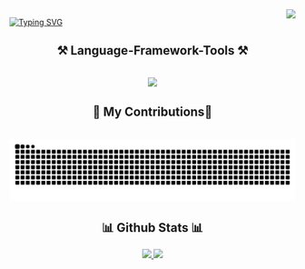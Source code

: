 <img align="right" src="https://visitor-badge.laobi.icu/badge?page_id=marselhr.marselhr" />

[![Typing SVG](https://readme-typing-svg.demolab.com/?font=Righteous&size=35&center=true&vCenter=true&width=500&height=70&duration=5000&lines=Greeting!👋+I'm+Marsel+)](https://git.io/typing-svg)


<h2 align="center">⚒️ Language-Framework-Tools ⚒️</h2>
<br/>
<div align="center">
    <img src="https://skillicons.dev/icons?i=html,css,bootstrap,figma,bash,js,jquery,vue,php,laravel,nodejs,expressjs,java,cpp,c,mongodb,mysql,vscode,postman,git,gitlab,powershell&perline=6" />
</div>


<h2 align="center">🐍 My Contributions🐍</h2>


<br/>

<img alt="snake eating my contibutions" src="https://raw.githubusercontent.com/marselhr/marselhr/output/github-contribution-grid-snake-dark.svg" />

<h2 align="center"> 📊 Github Stats 📊 </h2>
<p align="center">
<a href="https://github.com/marselhr">
  <img height="180em" src="https://github-readme-stats-eight-theta.vercel.app/api?username=marselhr&show_icons=true&theme=algolia&include_all_commits=true&count_private=true"/>
  <img height="180em"  src="https://github-readme-stats-eight-theta.vercel.app/api/top-langs/?username=marselhr&layout=compact&langs_count=8&theme=algolia"/>
</a>
</p>
